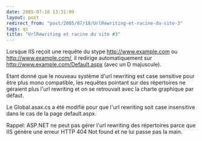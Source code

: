 ```yaml
---
date: 2005-07-18 13:31:00
layout: post
redirect_from: "post/2005/07/18/UrlRewriting-et-racine-du-site-3"
tags: qc
title: "UrlRewriting et racine du site #3"
---
```


Lorsque IIS reçoit une requête du stype http://www.example.com ou
http://www.example.com/, il redirige automatiquement sur
http://www.example.com/Default.aspx (avec un D majuscule).

Etant donné que le nouveau système d'url rewriting est case sensitive pour
être plus mono compatible, les requêtes pointant sur des répertoires ne
géraient plus l'url rewriting et on se retrouvait avec la charte graphique par
défaut.

Le Global.asax.cs a été modifié pour que l'url rewriting soit case
insensitive dans le cas de la page default.aspx.

Rappel: ASP.NET ne peut pas gérer l'url rewriting des répertoires parce que
IIS génère une erreur HTTP 404 Not found et ne lui passe pas la main.
